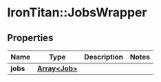 # IronTitan::JobsWrapper

## Properties
Name | Type | Description | Notes
------------ | ------------- | ------------- | -------------
**jobs** | [**Array&lt;Job&gt;**](Job.md) |  | 


